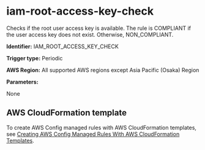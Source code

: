# iam\-root\-access\-key\-check<a name="iam-root-access-key-check"></a>

Checks if the root user access key is available\. The rule is COMPLIANT if the user access key does not exist\. Otherwise, NON\_COMPLIANT\.

**Identifier:** IAM\_ROOT\_ACCESS\_KEY\_CHECK

**Trigger type:** Periodic

**AWS Region:** All supported AWS regions except Asia Pacific \(Osaka\) Region

**Parameters:**

None  

## AWS CloudFormation template<a name="w29aac11c33c17b7d245c15"></a>

To create AWS Config managed rules with AWS CloudFormation templates, see [Creating AWS Config Managed Rules With AWS CloudFormation Templates](aws-config-managed-rules-cloudformation-templates.md)\.
